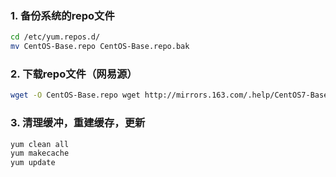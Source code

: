 

### 1. 备份系统的repo文件
```bash
cd /etc/yum.repos.d/
mv CentOS-Base.repo CentOS-Base.repo.bak
```

### 2. 下载repo文件（网易源）
```bash
wget -O CentOS-Base.repo wget http://mirrors.163.com/.help/CentOS7-Base-163.repo
```

### 3. 清理缓冲，重建缓存，更新
```bash
yum clean all
yum makecache
yum update
```